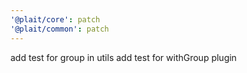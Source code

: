 ```yaml
---
'@plait/core': patch
'@plait/common': patch
---
```


add test for group in utils 
add test for withGroup plugin